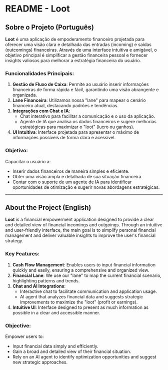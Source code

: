 # README - Loot

## Sobre o Projeto (Português)

**Loot** é uma aplicação de empoderamento financeiro projetada para oferecer uma visão clara e detalhada das entradas (incoming) e saídas (outcomings) financeiras. Através de uma interface intuitiva e amigável, o objetivo principal é simplificar a gestão financeira pessoal e fornecer insights valiosos para melhorar a estratégia financeira do usuário.

### Funcionalidades Principais:
1. **Gestão de Fluxo de Caixa**: Permite ao usuário inserir informações financeiras de forma rápida e fácil, garantindo uma visão abrangente e organizada.
2. **Lane Financeira**: Utilizamos nossa "lane" para mapear o cenário financeiro atual, destacando padrões e tendências.
3. **Integrações com Chat e IA**: 
    - Chat interativo para facilitar a comunicação e o uso da aplicação.
    - Agente de IA que analisa os dados financeiros e sugere melhorias estratégicas para maximizar o "loot" (lucro ou ganhos).
4. **UI Intuitiva**: Interface projetada para apresentar o máximo de informações possíveis de forma clara e acessível.

### Objetivo:
Capacitar o usuário a:
- Inserir dados financeiros de maneira simples e eficiente.
- Obter uma visão ampla e detalhada de sua situação financeira.
- Contar com o suporte de um agente de IA para identificar oportunidades de otimização e sugerir novas abordagens estratégicas.

---

## About the Project (English)

**Loot** is a financial empowerment application designed to provide a clear and detailed view of financial incomings and outgoings. Through an intuitive and user-friendly interface, the main goal is to simplify personal financial management and deliver valuable insights to improve the user's financial strategy.

### Key Features:
1. **Cash Flow Management**: Enables users to input financial information quickly and easily, ensuring a comprehensive and organized view.
2. **Financial Lane**: We use our "lane" to map the current financial scenario, highlighting patterns and trends.
3. **Chat and AI Integrations**: 
    - Interactive chat to facilitate communication and application usage.
    - AI agent that analyzes financial data and suggests strategic improvements to maximize the "loot" (profit or earnings).
4. **Intuitive UI**: Interface designed to present as much information as possible in a clear and accessible manner.

### Objective:
Empower users to:
- Input financial data simply and efficiently.
- Gain a broad and detailed view of their financial situation.
- Rely on an AI agent to identify optimization opportunities and suggest new strategic approaches.  